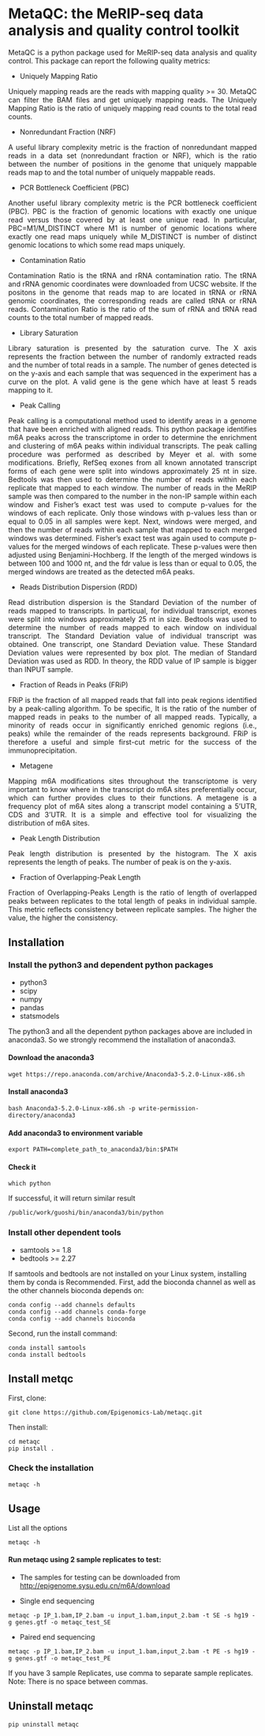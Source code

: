 # MetaQC: the MeRIP-seq data analysis and quality control toolkit


<p align="justify">MetaQC is a python package used for MeRIP-seq data analysis and quality control. This package can report the following quality metrics:</p>

- Uniquely Mapping Ratio

<p align="justify">Uniquely mapping reads are the reads with mapping quality >= 30. MetaQC can filter the BAM files and get uniquely mapping reads. The Uniquely Mapping Ratio is the ratio of uniquely mapping read counts to  the total read counts.</p>

- Nonredundant Fraction (NRF)

<p align="justify">A useful library complexity metric is the fraction of nonredundant mapped reads in a data set (nonredundant fraction or NRF), which is the ratio between the number of positions in the genome that uniquely mappable reads map to and the total number of uniquely mappable reads.</p>

- PCR Bottleneck Coefficient (PBC)

<p align="justify">Another useful library complexity metric is the PCR bottleneck coefficient (PBC). PBC is the fraction of genomic locations with exactly one unique read versus those covered by at least one unique read. In particular, PBC=M1/M_DISTINCT where M1 is number of genomic locations where exactly one read maps uniquely while M_DISTINCT is  number of distinct genomic locations to which some read maps uniquely.</p>

- Contamination Ratio

<p align="justify">Contamination Ratio is the tRNA and rRNA contamination ratio. The tRNA and rRNA genomic coordinates were downloaded from UCSC website. If the positons in the genome that reads map to are located in tRNA or rRNA genomic coordinates, the corresponding reads are called tRNA or rRNA reads. Contamination Ratio is the ratio of the sum of rRNA and tRNA read counts to the total number of mapped reads.</p>

- Library Saturation

<p align="justify">Library saturation is presented by the saturation curve. The X axis represents the fraction between the number of randomly extracted reads and the number of total reads in a sample.  The number of genes detected is on the y-axis and each sample that was sequenced in the experiment has a curve on the plot. A valid gene is the gene which have at least 5 reads mapping to it.</p>

- Peak Calling

<p align="justify">Peak calling is a computational method used to identify areas in a genome that have been enriched with aligned reads. This python package identifies m6A peaks across the transcriptome in order to determine the enrichment and clustering of m6A peaks within individual transcripts. The peak calling procedure was performed as described by Meyer et al. with some modifications. Briefly, RefSeq exones from all known annotated transcript forms of each gene were split into windows approximately 25 nt in size. Bedtools was then used to determine the number of reads within each replicate that mapped to each window. The number of reads in the MeRIP sample was then compared to the number in the non-IP sample within each window and Fisher’s exact test was used to compute p-values for the windows of each replicate. Only those windows with p-values less than or equal to 0.05 in all samples were kept. Next, windows were merged, and then the number of reads within each sample that mapped to each merged windows was determined. Fisher’s exact test was again used to compute p-values for the merged windows of each replicate. These p-values were then adjusted using Benjamini-Hochberg. If the length of the merged windows is between 100 and 1000 nt, and the fdr value is less than or equal to 0.05, the merged windows are treated as the detected m6A peaks.</p>

- Reads Distribution Dispersion (RDD)

<p align="justify">Read distribution dispersion is the Standard Deviation of the number of reads mapped to transcripts. In particual, for individual transcript, exones were split into windows approximately 25 nt in size. Bedtools was used to determine the number of reads mapped to each window on individual transcript. The Standard Deviation value of individual transcript was obtained. One transcript, one Standard Deviation value. These Standard Deviation values were represented by box plot. The median of Standard Deviation was used as RDD. In theory, the RDD value of IP sample is bigger than INPUT sample.</p>

- Fraction of Reads in Peaks (FRiP)

<p align="justify">FRiP is the fraction of all mapped reads that fall into peak regions identified by a peak-calling algorithm. To be specific, It is the ratio of the number of mapped reads in peaks to the number of all mapped reads. Typically, a minority of reads occur in significantly enriched genomic regions (i.e., peaks) while the remainder of the reads represents background. FRiP is therefore a useful and simple first-cut metric for the success of the immunoprecipitation.</p>

- Metagene

<p align="justify">Mapping m6A modifications sites throughout the transcriptome is very important to know where in the transcript do m6A sites preferentially occur, which can further provides clues to their functions. A metagene is a frequency plot of m6A sites along a transcript model containing a 5’UTR, CDS and 3’UTR. It is a simple and effective tool for visualizing the distribution of m6A sites.
</p>

- Peak Length Distribution

<p align="justify">Peak length distribution is presented by the histogram. The X axis represents the length of peaks. The number of peak is on the y-axis.</p>

- Fraction of Overlapping-Peak Length

<p align="justify">Fraction of Overlapping-Peaks Length is the ratio of length of overlapped peaks between replicates to the total length of peaks in individual sample. This metric reflects consistency between replicate samples. The higher the value, the higher the consistency.</p>

## Installation


### Install the python3 and dependent python packages
- python3
- scipy
- numpy
- pandas
- statsmodels

The python3 and all the dependent python packages above are included in anaconda3. So we strongly recommend the installation of anaconda3.



#### Download the anaconda3


```
wget https://repo.anaconda.com/archive/Anaconda3-5.2.0-Linux-x86.sh
```


#### Install anaconda3

```
bash Anaconda3-5.2.0-Linux-x86.sh -p write-permission-directory/anaconda3
```

#### Add anaconda3 to environment variable

```
export PATH=complete_path_to_anaconda3/bin:$PATH
```

#### Check it

```
which python
```
If successful, it will return similar result
```
/public/work/guoshi/bin/anaconda3/bin/python
```
### Install other dependent tools
- samtools >= 1.8
- bedtools >= 2.27

If samtools and bedtools are not installed on your Linux system, installing them by conda is Recommended.
First, add the bioconda channel as well as the other channels bioconda depends on:

```
conda config --add channels defaults
conda config --add channels conda-forge
conda config --add channels bioconda
```

Second, run the install command:
```
conda install samtools
conda install bedtools
```

## Install metqc

First, clone:
```
git clone https://github.com/Epigenomics-Lab/metaqc.git
```

Then install:
```
cd metaqc
pip install .
```

### Check the installation

```
metaqc -h
```

## Usage


List all the options
 
```
metaqc -h
```



#### Run metaqc using 2 sample replicates to test:

* The samples for testing can be downloaded from http://epigenome.sysu.edu.cn/m6A/download


* Single end sequencing
```
metaqc -p IP_1.bam,IP_2.bam -u input_1.bam,input_2.bam -t SE -s hg19 -g genes.gtf -o metaqc_test_SE
```

* Paired end sequencing
```
metaqc -p IP_1.bam,IP_2.bam -u input_1.bam,input_2.bam -t PE -s hg19 -g genes.gtf -o metaqc_test_PE
```

If you have 3 sample Replicates, use comma to separate sample replicates. Note: There is no space between commas.

## Uninstall metaqc

```
pip uninstall metaqc
```

